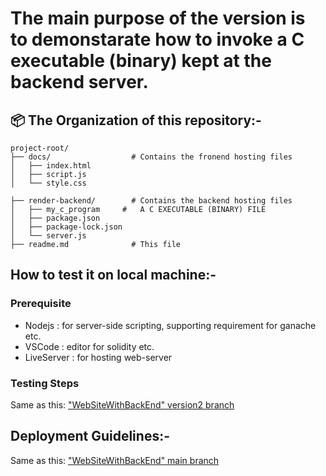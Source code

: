 # The main purpose of the version is to demonstarate how to invoke a C executable (binary) kept at the backend server.

## 📦 The Organization of this repository:-

```
project-root/
├── docs/                  # Contains the fronend hosting files
│   ├── index.html
│   ├── script.js
│   └── style.css

├── render-backend/        # Contains the backend hosting files
│   ├── my_c_program     #   A C EXECUTABLE (BINARY) FILE
│   ├── package.json
│   ├── package-lock.json
│   └── server.js
├── readme.md              # This file

```

## How to test it on local machine:-
### Prerequisite 
- Nodejs : for server-side scripting, supporting requirement for ganache etc.
- VSCode : editor for solidity etc.
- LiveServer : for hosting web-server

### Testing Steps
Same as this: [
"WebSiteWithBackEnd"
 version2 branch](https://github.com/SMaityCodes/WebSiteWithBackEnd/tree/Veriosn2)

## Deployment Guidelines:-

Same as this: ["WebSiteWithBackEnd" main branch](https://github.com/SMaityCodes/WebSiteWithBackEnd.git)
